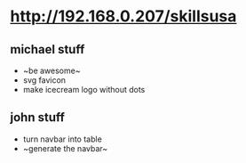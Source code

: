 # http://192.168.0.207/skillsusa

## michael stuff
- ~be awesome~
- svg favicon
- make icecream logo without dots

## john stuff
- turn navbar into table
- ~generate the navbar~
